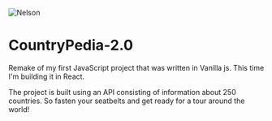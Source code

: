 ![Nelson](https://media0.giphy.com/media/v1.Y2lkPTc5MGI3NjExMW4zaXZvMHo4OXp0djh2YXplbnp1emI3YnBlMDlrMmh0bnQ1eWV1bSZlcD12MV9pbnRlcm5hbF9naWZfYnlfaWQmY3Q9Zw/3o6MbmZP1rjV70zWyk/giphy.gif)


# CountryPedia-2.0
Remake of my first JavaScript project that was written in Vanilla js. This time I'm building it in React.

The project is built using an API consisting of information about 250 countries. So fasten your seatbelts and get ready for a tour around the world!
